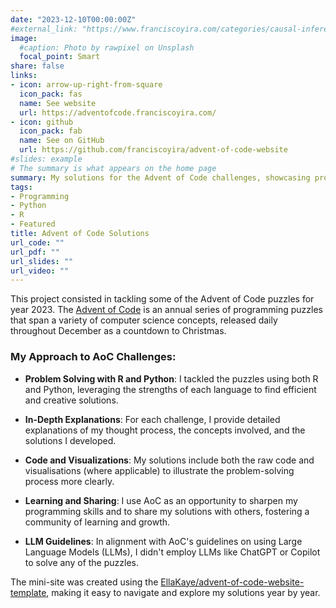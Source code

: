 ```yaml
---
date: "2023-12-10T00:00:00Z"
#external_link: "https://www.franciscoyira.com/categories/causal-inference/"
image:
  #caption: Photo by rawpixel on Unsplash
  focal_point: Smart
share: false
links:
- icon: arrow-up-right-from-square
  icon_pack: fas
  name: See website
  url: https://adventofcode.franciscoyira.com/
- icon: github
  icon_pack: fab
  name: See on GitHub
  url: https://github.com/franciscoyira/advent-of-code-website
#slides: example
# The summary is what appears on the home page
summary: My solutions for the Advent of Code challenges, showcasing problem-solving and coding skills in R and Python.
tags:
- Programming
- Python
- R
- Featured
title: Advent of Code Solutions
url_code: ""
url_pdf: ""
url_slides: ""
url_video: ""
---
```


This project consisted in tackling some of the Advent of Code puzzles for year 2023. The [Advent of Code](https://adventofcode.com/) is an annual series of programming puzzles that span a variety of computer science concepts, released daily throughout December as a countdown to Christmas.

### My Approach to AoC Challenges:

- **Problem Solving with R and Python**: I tackled the puzzles using both R and Python, leveraging the strengths of each language to find efficient and creative solutions.

- **In-Depth Explanations**: For each challenge, I provide detailed explanations of my thought process, the concepts involved, and the solutions I developed.

- **Code and Visualizations**: My solutions include both the raw code and visualisations (where applicable) to illustrate the problem-solving process more clearly.

- **Learning and Sharing**: I use AoC as an opportunity to sharpen my programming skills and to share my solutions with others, fostering a community of learning and growth.

- **LLM Guidelines**: In alignment with AoC's guidelines on using Large Language Models (LLMs), I didn't employ LLMs like ChatGPT or Copilot to solve any of the puzzles.

The mini-site was created using the [EllaKaye/advent-of-code-website-template](https://github.com/EllaKaye/advent-of-code-website-template), making it easy to navigate and explore my solutions year by year.